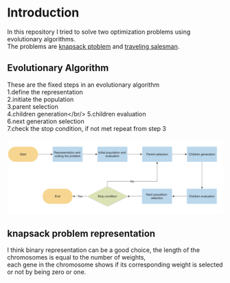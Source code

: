 # Introduction
In this repository I tried to solve two optimization problems using evolutionary algorithms.<br/>
The problems are [knapsack ptoblem](https://en.wikipedia.org/wiki/Knapsack_problem) and [traveling salesman](https://en.wikipedia.org/wiki/Travelling_salesman_problem).

## Evolutionary Algorithm
These are the fixed steps in an evolutionary algorithm<br/>
1.define the representation<br/>
2.initiate the population<br/>
3.parent selection<br/>
4.children generation</br/>
5.children evaluation<br/>
6.next generation selection<br/>
7.check the stop condition, if not met repeat from step 3<br/><br/>
![FlowChart](images/Flowchart.png)

## knapsack problem representation 
I think binary representation can be a good choice, the length of the chromosomes is equal to the number of weights,<br/>
each gene in the chromosome shows if its corresponding weight is selected or not by being zero or one.